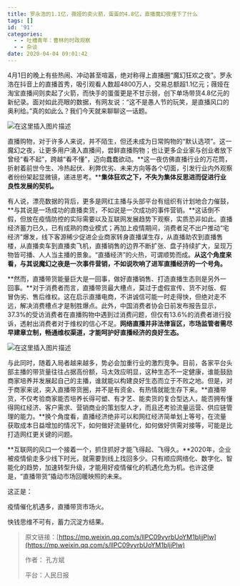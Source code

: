 ```yaml
---
title: 罗永浩的1.1亿，薇娅的卖火箭，蛋蛋的4.8亿，直播魔幻夜埋下了什么
tags: []
id: '91'
categories:
  - - 吐槽青年：曹林的时政观察
  - - 杂谈
date: 2020-04-04 09:01:42
---
```


4月1日的晚上有些热闹、冲动甚至喧嚣，绝对称得上直播圈“魔幻狂欢之夜”。罗永浩在抖音上的直播首秀，吸引观看人数超4800万人，交易总额超1.1亿元；薇娅在淘宝直播间则卖起了火箭，而快手的蛋蛋更是不甘示弱，创下单场带货4.8亿元的新纪录。面对如此亮眼的数据，有网友说：“这不是愚人节的玩笑，是直播风口的奥利给。”真的如此么？我们今天就来聊聊这一话题。

![在这里插入图片描述](https://images.gitbook.cn/b9253280-7652-11ea-8e11-89f2c26dd0be "在这里插入图片描述")

直播购物，对于许多人来说，并不陌生，但还未成为日常购物的“默认选项”。这一魔幻之夜，让更多用户涌入直播间，尝鲜直播购物；也让更多企业家与创业者放下曾经“看不起”，跨越“看不懂”，迈向蠢蠢欲动。**这一夜仿佛直播行业的万花筒，折射着前世今生、冷热起伏、利弊优劣、未来方向等各个切面，引发行业内外观察者纷纷架起显微镜，递进思考。****集体狂欢之下，不失为集体反思进而促进行业良性发展的契机。**

有人说，漂亮数据的背后，更多是网红主播与头部平台有组织有计划地合力催鼓，**与其说是一场成功的直播卖货，不如说是一次成功的事件营销。**这话倒不假，但放在疫情防控的实际需要以及互联网发展趋势下观察，实质恐非如此。直播经济蓄力已久，已有成熟的商业模式；再加上疫情期间，消费者足不出户推动“宅经济”爆发，线下客源稀少促进企业商家转身直播谋生存，从直播助农到直播售楼，从直播卖车到直播卖飞机，直播销售的边界不断扩张、盘子持续扩大，呈现万物皆可播、人人当主播的景象。“直播经济”的火热，可谓顺势而成。**从这个角度来看，与其说魔幻之夜是一次事件营销，不如说吹响了进军直播经济的一个号角。**

**然而，直播带货能量巨大是一回事，做好直播销售、打造直播生态则是另外一回事。**对于消费者而言，直播带货最大槽点，莫过于虚假宣传、货不对版、假冒伪劣、售后维权。这在启示直播电商，不讲诚信可能一时走得快，但绝对走不远，解决消费槽点才是制胜爆点。此外，中国消费者协会日前发布报告显示，37.3%的受访消费者在直播购物中遇到过消费问题，但仅有13.6%的消费者进行投诉，透射出消费者对于维权的信心不足。**网络直播并非法律盲区，市场监管者需尽早建章立制，畅通维权渠道，才能呵护好直播经济的良好生态。**

![在这里插入图片描述](https://images.gitbook.cn/b4d03040-7652-11ea-a98c-83821ebf98cb "在这里插入图片描述")

与此同时，随着入局者越来越多，势必会加重行业的激烈竞争。目前，各家平台头部主播的带货量往往占据高份额，马太效应明显，这种生态不一定健康，谁能鼓励商家培养并发展起自己的主播，谁就能以构建良好生态而立于不败之地。但是，对于商家来说，突入直播带货圈，并不是有资金、有热情就能生存下来。**直播带货，不仅考验商家能否培养长得可塑、有才艺、能卖货的复合型达人，能否拥有懂得网红经济、客户需求、营销商业的策划型人才，而且还考验流量运营、供应链管理的能力。**换个角度看，直播经济绝非可以和网红经济简单划上等号，在流量获取成本日益增加的情况下，如何做好流量转化，如何做好供需对接等，可能是比打造网红更关键的问题。

**互联网的风口一个接着一个，抓住抓好才能飞得起、飞得久。**2020年，企业被疫情偷走多少线下时光，就需要到线上找回多少。只有顺应网络化、数字化、智能化的趋势，加速转型升级，才能用好疫情催化的机遇化危为机。也许这便是，“直播带货”撬动市场回暖映照的未来。

这正是：

疫情催化机遇多，直播带货市场火。

快钱思维不可有，蓄力沉淀方结果。

> 原文链接：[https://mp.weixin.qq.com/s/llPC09vyrbUoYM1bIjjPlw](https://mp.weixin.qq.com/s/llPC09vyrbUoYM1bIjjPlw)
> 
> 作者： 孔方斌
> 
> 平台：人民日报